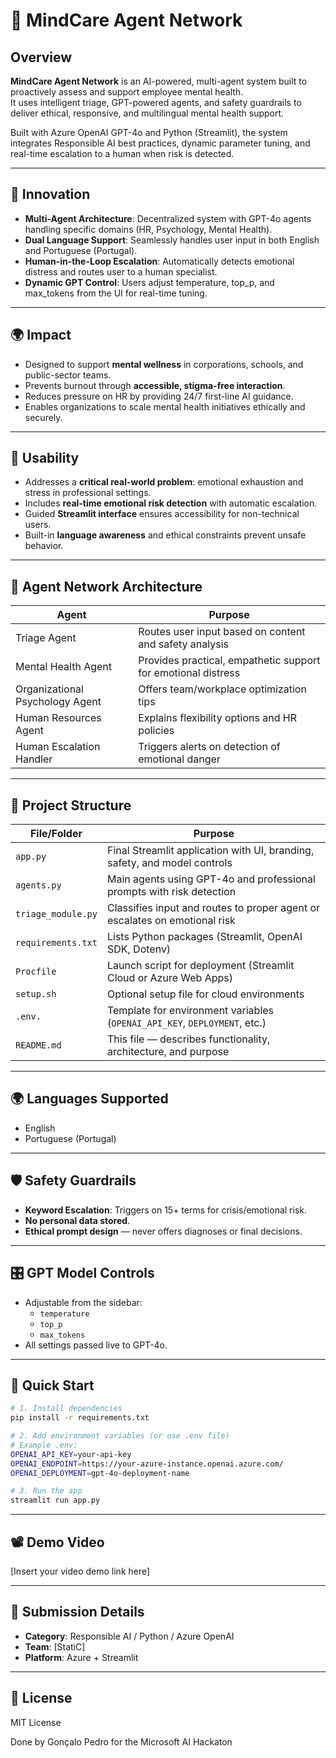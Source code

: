 # 🧠 MindCare Agent Network

## Overview
**MindCare Agent Network** is an AI-powered, multi-agent system built to proactively assess and support employee mental health.  
It uses intelligent triage, GPT-powered agents, and safety guardrails to deliver ethical, responsive, and multilingual mental health support.

Built with Azure OpenAI GPT-4o and Python (Streamlit), the system integrates Responsible AI best practices, dynamic parameter tuning, and real-time escalation to a human when risk is detected.

---

## 🔬 Innovation
- **Multi-Agent Architecture**: Decentralized system with GPT-4o agents handling specific domains (HR, Psychology, Mental Health).
- **Dual Language Support**: Seamlessly handles user input in both English and Portuguese (Portugal).
- **Human-in-the-Loop Escalation**: Automatically detects emotional distress and routes user to a human specialist.
- **Dynamic GPT Control**: Users adjust temperature, top_p, and max_tokens from the UI for real-time tuning.

---

## 🌍 Impact
- Designed to support **mental wellness** in corporations, schools, and public-sector teams.
- Prevents burnout through **accessible, stigma-free interaction**.
- Reduces pressure on HR by providing 24/7 first-line AI guidance.
- Enables organizations to scale mental health initiatives ethically and securely.

---

## 🧪 Usability
- Addresses a **critical real-world problem**: emotional exhaustion and stress in professional settings.
- Includes **real-time emotional risk detection** with automatic escalation.
- Guided **Streamlit interface** ensures accessibility for non-technical users.
- Built-in **language awareness** and ethical constraints prevent unsafe behavior.

---

## 👥 Agent Network Architecture

| Agent                     | Purpose                                                      |
|--------------------------|--------------------------------------------------------------|
| Triage Agent             | Routes user input based on content and safety analysis       |
| Mental Health Agent      | Provides practical, empathetic support for emotional distress|
| Organizational Psychology Agent | Offers team/workplace optimization tips          |
| Human Resources Agent    | Explains flexibility options and HR policies                 |
| Human Escalation Handler | Triggers alerts on detection of emotional danger             |

---

## 📁 Project Structure

| File/Folder               | Purpose                                                                          |
|--------------------------|----------------------------------------------------------------------------------|
| `app.py`                 | Final Streamlit application with UI, branding, safety, and model controls        |
| `agents.py`              | Main agents using GPT-4o and professional prompts with risk detection     |
| `triage_module.py`       | Classifies input and routes to proper agent or escalates on emotional risk      |
| `requirements.txt`       | Lists Python packages (Streamlit, OpenAI SDK, Dotenv)                           |
| `Procfile`               | Launch script for deployment (Streamlit Cloud or Azure Web Apps)                |
| `setup.sh`               | Optional setup file for cloud environments                                      |
| `.env.`                  | Template for environment variables (`OPENAI_API_KEY`, `DEPLOYMENT`, etc.)      |
| `README.md`              | This file — describes functionality, architecture, and purpose                  |

---

## 🌍 Languages Supported
- English
- Portuguese (Portugal)

---

## 🛡️ Safety Guardrails
- **Keyword Escalation**: Triggers on 15+ terms for crisis/emotional risk.
- **No personal data stored**.
- **Ethical prompt design** — never offers diagnoses or final decisions.

---

## 🎛️ GPT Model Controls
- Adjustable from the sidebar:
  - `temperature`
  - `top_p`
  - `max_tokens`
- All settings passed live to GPT-4o.

---

## 🚀 Quick Start

```bash
# 1. Install dependencies
pip install -r requirements.txt

# 2. Add environment variables (or use .env file)
# Example .env:
OPENAI_API_KEY=your-api-key
OPENAI_ENDPOINT=https://your-azure-instance.openai.azure.com/
OPENAI_DEPLOYMENT=gpt-4o-deployment-name

# 3. Run the app
streamlit run app.py
```

---

## 📽️ Demo Video
[Insert your video demo link here]

---

## 🧾 Submission Details
- **Category**: Responsible AI / Python / Azure OpenAI
- **Team**: [StatiC]
- **Platform**: Azure + Streamlit

---

## 📜 License
MIT License

Done by Gonçalo Pedro for the Microsoft AI Hackaton